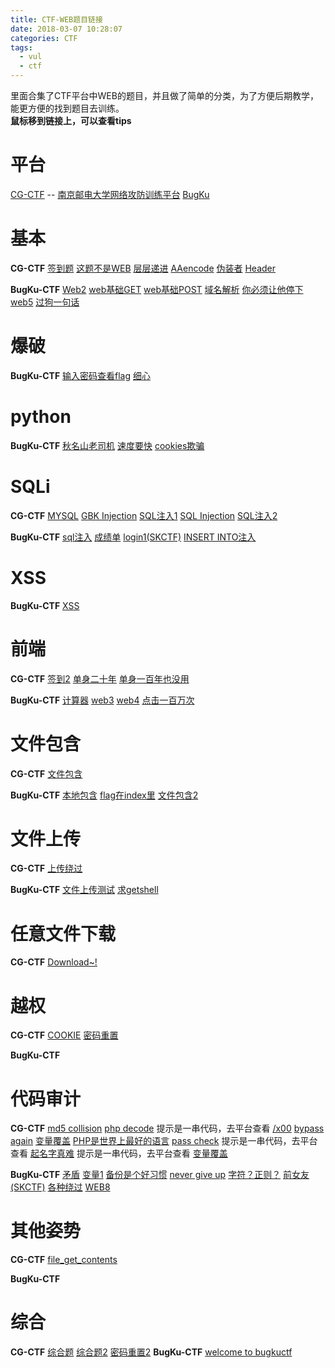 ```yaml
---
title: CTF-WEB题目链接
date: 2018-03-07 10:28:07
categories: CTF
tags:
  - vul
  - ctf
---
```

里面合集了CTF平台中WEB的题目，并且做了简单的分类，为了方便后期教学，能更方便的找到题目去训练。  
**鼠标移到链接上，可以查看tips**

<!-- more -->

# 平台
[CG-CTF](https://cgctf.nuptsast.com/challenges#Web) -- [南京邮电大学网络攻防训练平台](http://ctf.nuptzj.cn/challenges)
[BugKu](http://ctf.bugku.com/challenges)


# 基本
**CG-CTF**
[签到题](http://chinalover.sinaapp.com/web1/)
[这题不是WEB](http://chinalover.sinaapp.com/web2/index.html "真的，你要相信我！这题不是WEB")
[层层递进](http://chinalover.sinaapp.com/web3/)
[AAencode](http://chinalover.sinaapp.com/web20/aaencode.txt  "javascript aaencode")
[伪装者](http://chinalover.sinaapp.com/web4/xxx.php)
[Header](http://way.nuptzj.cn/web5/  "头啊！！头啊！！！")

**BugKu-CTF**
[Web2](http://120.24.86.145:8002/web2/)
[web基础GET](http://120.24.86.145:8002/get/)
[web基础POST](http://120.24.86.145:8002/post/)
[域名解析](http://flag.bugku.com "听说把 flag.bugku.com 解析到120.24.86.145 就能拿到flag")
[你必须让他停下](http://120.24.86.145:8002/web12/)
[web5](http://120.24.86.145:8002/web5/)
[过狗一句话]()

# 爆破
**BugKu-CTF**
[输入密码查看flag](http://120.24.86.145:8002/baopo/)
[细心](http://120.24.86.145:8002/web13/ "想办法变成admin")

# python
**BugKu-CTF**
[秋名山老司机](http://120.24.86.145:8002/qiumingshan/)
[速度要快](http://120.24.86.145:8002/web6/)
[cookies欺骗](http://120.24.86.145:8002/web11/)
[]()

# SQLi
**CG-CTF**
[MYSQL](http://chinalover.sinaapp.com/web11/ "不能每一题都这么简单嘛
你说是不是？")
[GBK Injection]()
[SQL注入1](http://chinalover.sinaapp.com/index.php  "听说你也会注入？")
[SQL Injection](http://chinalover.sinaapp.com/web15/index.php "反斜杠可以用来转义
仔细查看相关函数的用法")
[SQL注入2](http://4.chinalover.sinaapp.com/web6/index.php  "注入第二题~~主要考察union查询")

**BugKu-CTF**
[sql注入](http://103.238.227.13:10083/)
[成绩单](http://120.24.86.145:8002/chengjidan/)
[login1(SKCTF)](http://118.89.219.210:49163/ "hint:SQL约束攻击")
[INSERT INTO注入](http://120.24.86.145:8002/web15/ "提示给了源码，到题目看比较好")

# XSS
**BugKu-CTF**
[XSS](http://103.238.227.13:10089/)
[]()
[]()
[]()

# 前端
**CG-CTF**
[签到2](http://teamxlc.sinaapp.com/web1/02298884f0724c04293b4d8c0178615e/index.php)
[单身二十年](http://chinalover.sinaapp.com/web8/  "这题可以靠技术也可以靠手速！
老夫单身二十年，自然靠的是手速！")
[单身一百年也没用](http://chinalover.sinaapp.com/web9/  "是的。。这一题你单身一百年也没用")

**BugKu-CTF**
[计算器](http://120.24.86.145:8002/yanzhengma/)
[web3](http://120.24.86.145:8002/web3/)
[web4](http://120.24.86.145:8002/web4/  "看看源代码吧")
[点击一百万次](http://120.24.86.145:9001/test/ "hints:JavaScript")

# 文件包含
**CG-CTF**
[文件包含](http://4.chinalover.sinaapp.com/web7/index.php  "没错 这就是传说中的LFI")

**BugKu-CTF**
[本地包含](http://120.24.86.145:8003/)
[flag在index里](http://120.24.86.145:8005/post/)
[文件包含2](http://118.89.219.210:49166/ "hint:文件包含")
[]()

# 文件上传
**CG-CTF**
[上传绕过](http://teamxlc.sinaapp.com/web5/21232f297a57a5a743894a0e4a801fc3/index.html  "猜猜代码怎么写的")

**BugKu-CTF**
[文件上传测试](http://103.238.227.13:10085/)
[求getshell](http://120.24.86.145:8002/web9/)
[]()
[]()

# 任意文件下载
**CG-CTF**
[Download~!](http://way.nuptzj.cn/web6/  "想下啥就下啥~别下音乐，不骗你，试试下载其他东西~")

# 越权
**CG-CTF**
[COOKIE](http://chinalover.sinaapp.com/web10/index.php  "0==not")
[密码重置](http://nctf.nuptzj.cn/web13/index.php?user1=Y3RmdXNlcg%3D%3D  "重置管理员账号：admin 的密码
你在点击忘记密码之后 你的邮箱收到了这么一封重置密码的邮件：")

**BugKu-CTF**
[]()
[]()
[]()
[]()

# 代码审计
**CG-CTF**
[md5 collision](http://chinalover.sinaapp.com/web19/)
[php decode]() 提示是一串代码，去平台查看
[/x00](http://teamxlc.sinaapp.com/web4/f5a14f5e6e3453b78cd73899bad98d53/index.php "题目有多种解法，你能想出来几种？")
[bypass again](http://chinalover.sinaapp.com/web17/index.php  "依旧是弱类型")
[变量覆盖](http://chinalover.sinaapp.com/web18/index.php)
[PHP是世界上最好的语言](http://way.nuptzj.cn/php/index.php)
[pass check]() 提示是一串代码，去平台查看
[起名字真难]() 提示是一串代码，去平台查看
[变量覆盖]()

**BugKu-CTF**
[矛盾](http://120.24.86.145:8002/get/index1.php)
[变量1](http://120.24.86.145:8004/index1.php)
[备份是个好习惯](http://120.24.86.145:8002/web16/ "听说备份是个好习惯")
[never give up](http://120.24.86.145:8006/test/hello.php)
[字符？正则？](http://120.24.86.145:8002/web10/)
[前女友(SKCTF)](http://118.89.219.210:49162/)
[各种绕过](http://120.24.86.145:8002/web8/)
[WEB8](http://120.24.86.145:8002/web8/)

# 其他姿势
**CG-CTF**
[file_get_contents]()

**BugKu-CTF**
[]()
[]()
[]()
[]()

# 综合
**CG-CTF**
[综合题](http://teamxlc.sinaapp.com/web3/b0b0ad119f425408fc3d45253137d33d/index.php  "tip:bash")
[综合题2](http://cms.nuptzj.cn/ "非xss题 但是欢迎留言~")
[密码重置2](http://nctf.nuptzj.cn/web14/index.php "TIPS:
1.管理员邮箱观察一下就可以找到
2.linux下一般使用vi编辑器，并且异常退出会留下备份文件
3.弱类型bypass")
**BugKu-CTF**
[welcome to bugkuctf](http://120.24.86.145:8006/test1/)
[]()
[]()
[]()
